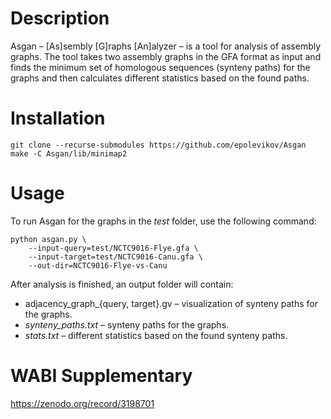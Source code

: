 # Description
Asgan – [As]sembly [G]raphs [An]alyzer – is a tool for analysis of assembly graphs.
The tool takes two assembly graphs in the GFA format as input and finds the minimum set of
homologous sequences (synteny paths) for the graphs and then calculates different statistics
based on the found paths.

# Installation
```
git clone --recurse-submodules https://github.com/epolevikov/Asgan
make -C Asgan/lib/minimap2
```

# Usage
To run Asgan for the graphs in the _test_ folder, use the following command:
```
python asgan.py \
    --input-query=test/NCTC9016-Flye.gfa \
    --input-target=test/NCTC9016-Canu.gfa \
    --out-dir=NCTC9016-Flye-vs-Canu
```
After analysis is finished, an output folder will contain:
* adjacency_graph_{query, target}.gv – visualization of synteny paths for the graphs.
* _synteny_paths.txt_ – synteny paths for the graphs.
* _stats.txt_ – different statistics based on the found synteny paths.

# WABI Supplementary

https://zenodo.org/record/3198701
